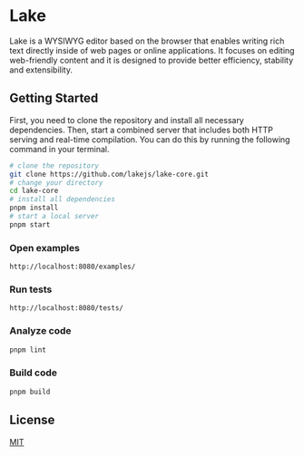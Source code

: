 # Lake

Lake is a WYSIWYG editor based on the browser that enables writing rich text directly inside of web pages or online applications. It focuses on editing web-friendly content and it is designed to provide better efficiency, stability and extensibility.

## Getting Started

First, you need to clone the repository and install all necessary dependencies. Then, start a combined server that includes both HTTP serving and real-time compilation. You can do this by running the following command in your terminal.

``` bash
# clone the repository
git clone https://github.com/lakejs/lake-core.git
# change your directory
cd lake-core
# install all dependencies
pnpm install
# start a local server
pnpm start
```

### Open examples

```text
http://localhost:8080/examples/
```

### Run tests

```text
http://localhost:8080/tests/
```

### Analyze code

```bash
pnpm lint
```

### Build code

```bash
pnpm build
```

## License

[MIT](https://github.com/lakejs/lake-core/blob/master/LICENSE)
